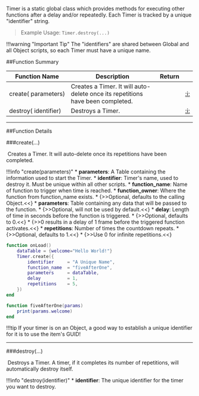 Timer is a static global class which provides methods for executing other functions after a delay and/or repeatedly. Each Timer is tracked by a unique "identifier" string.

> Example Usage: `Timer.destroy(...)`

!!!warning "Important Tip"
    The "identifiers" are shared between Global and all Object scripts, so each Timer must have a unique name.

##Function Summary

Function Name | Description | Return | &nbsp;
-- | -- | -- | --:
create([<span class="tag tab"></span>](types.md)&nbsp;parameters) | Creates a Timer. It will auto-delete once its repetitions have been completed. | [<span class="ret boo"></span>](types.md) | [:i:](#create)
destroy([<span class="tag str"></span>](types.md)&nbsp;identifier) | Destroys a Timer. | [<span class="ret boo"></span>](types.md) | [:i:](#destroy)

---


##Function Details

###create(...)

[<span class="ret boo"></span>](types.md)&nbsp;Creates a Timer. It will auto-delete once its repetitions have been completed.

!!!info "create(parameters)"
    * [<span class="tag_tab"></span>](types.md) **parameters**: A Table containing the information used to start the Timer.
        * [<span class="tag str"></span>](types.md) **identifier**: Timer's name, used to destroy it. Must be unique within all other scripts.
        * [<span class="tag str"></span>](types.md) **function_name**: Name of function to trigger when time is reached.
        * [<span class="tag obj"></span>](types.md) **function_owner**: Where the function from function_name exists.
            * {>>Optional, defaults to the calling Object.<<}
        * [<span class="tag tab"></span>](types.md) **parameters**: Table containing any data that will be passed to the function.
            * {>>Optional, will not be used by default.<<}
        * [<span class="tag flo"></span>](types.md) **delay**: Length of time in seconds before the function is triggered.
            * {>>Optional, defaults to 0.<<}
            * {>>0 results in a delay of 1 frame before the triggered function activates.<<}
        * [<span class="tag int"></span>](types.md) **repetitions**: Number of times the countdown repeats.
            * {>>Optional, defaults to 1.<<}
            * {>>Use 0 for infinite repetitions.<<}

``` Lua
function onLoad()
    dataTable = {welcome="Hello World!"}
    Timer.create({
        identifier     = "A Unique Name",
        function_name  = "fiveAfterOne",
        parameters     = dataTable,
        delay          = 1,
        repetitions    = 5,
    })
end

function fiveAfterOne(params)
    print(params.welcome)
end
```

!!!tip
    If your timer is on an Object, a good way to establish a unique identifier for it is to use the item's GUID!

---


###destroy(...)

[<span class="ret boo"></span>](types.md)&nbsp;Destroys a Timer. A timer, if it completes its number of repetitions, will automatically destroy itself.

!!!info "destroy(identifier)"
    * [<span class="tag str"></span>](types.md) **identifier**: The unique identifier for the timer you want to destroy.
